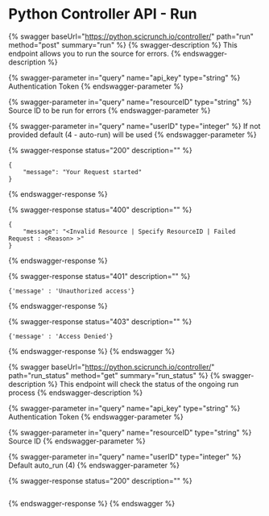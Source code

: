 # Python Controller API - Run

{% swagger baseUrl="https://python.scicrunch.io/controller/" path="run" method="post" summary="run" %}
{% swagger-description %}
This endpoint allows you to run the source for errors.
{% endswagger-description %}

{% swagger-parameter in="query" name="api_key" type="string" %}
Authentication Token
{% endswagger-parameter %}

{% swagger-parameter in="query" name="resourceID" type="string" %}
Source ID to be run for errors
{% endswagger-parameter %}

{% swagger-parameter in="query" name="userID" type="integer" %}
If not provided default (4 - auto-run) will be used
{% endswagger-parameter %}

{% swagger-response status="200" description="" %}
```
{
    "message": "Your Request started"
}
```
{% endswagger-response %}

{% swagger-response status="400" description="" %}
```
{
    "message": "<Invalid Resource | Specify ResourceID | Failed Request : <Reason> >"
}
```
{% endswagger-response %}

{% swagger-response status="401" description="" %}
```
{'message' : 'Unauthorized access'}
```
{% endswagger-response %}

{% swagger-response status="403" description="" %}
```
{'message' : 'Access Denied'}
```
{% endswagger-response %}
{% endswagger %}

{% swagger baseUrl="https://python.scicrunch.io/controller/" path="run_status" method="get" summary="run_status" %}
{% swagger-description %}
This endpoint will check the status of the ongoing run process
{% endswagger-description %}

{% swagger-parameter in="query" name="api_key" type="string" %}
Authentication Token
{% endswagger-parameter %}

{% swagger-parameter in="query" name="resourceID" type="string" %}
Source ID
{% endswagger-parameter %}

{% swagger-parameter in="query" name="userID" type="integer" %}
Default auto_run (4)
{% endswagger-parameter %}

{% swagger-response status="200" description="" %}
```
```
{% endswagger-response %}
{% endswagger %}

